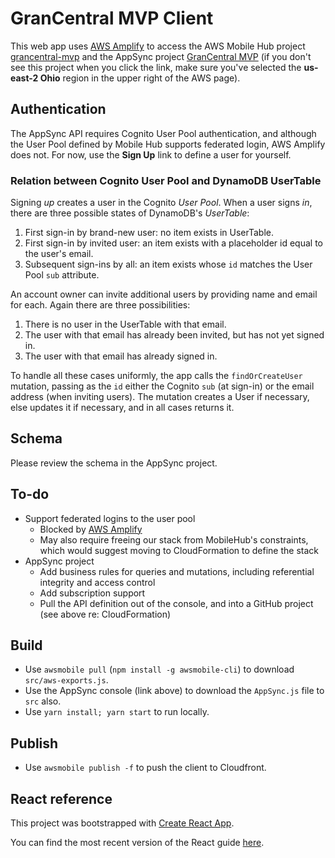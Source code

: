 # GranCentral MVP Client

This web app uses [AWS Amplify](https://github.com/aws/aws-amplify) to access
the AWS Mobile Hub project [grancentral-mvp](https://console.aws.amazon.com/mobilehub/home?region=us-east-2#/4eb8b899-bc2c-44b5-b8b7-f925fd26e269/build) and
the AppSync project [GranCentral MVP](https://us-east-2.console.aws.amazon.com/appsync/home?region=us-east-2#/z6ilk6cmyrbinh4sbax7acdqjq/v1/home)
(if you don't see this project when you click the link,
make sure you've selected the **us-east-2 Ohio** region in the upper right of the AWS page).

## Authentication

The AppSync API requires Cognito User Pool authentication,
and although the User Pool defined by Mobile Hub supports federated login,
AWS Amplify does not.
For now, use the **Sign Up** link to define a user for yourself.

### Relation between Cognito User Pool and DynamoDB UserTable

Signing *up* creates a user in the Cognito *User Pool*.
When a user signs *in*,
there are three possible states of DynamoDB's *UserTable*:
1. First sign-in by brand-new user: no item exists in UserTable.
1. First sign-in by invited user:
   an item exists with a placeholder id equal to the user's email.
1. Subsequent sign-ins by all:
   an item exists whose `id` matches the User Pool `sub` attribute.

An account owner can invite additional users by providing name and email for each.
Again there are three possibilities:
1. There is no user in the UserTable with that email.
1. The user with that email has already been invited,
but has not yet signed in.
1. The user with that email has already signed in.

To handle all these cases uniformly,
the app calls the `findOrCreateUser` mutation,
passing as the `id` either the Cognito `sub` (at sign-in)
or the email address (when inviting users).
The mutation creates a User if necessary,
else updates it if necessary,
and in all cases returns it.

## Schema

Please review the schema in the AppSync project.

## To-do
- Support federated logins to the user pool
  - Blocked by
    [AWS Amplify](https://github.com/aws/aws-amplify/issues/45)
  - May also require freeing our stack from MobileHub's constraints,
    which would suggest moving to CloudFormation to define the stack
- AppSync project
  - Add business rules for queries and mutations,
    including referential integrity and access control
  - Add subscription support
  - Pull the API definition out of the console, and into a GitHub project
    (see above re: CloudFormation)

## Build

- Use `awsmobile pull` (`npm install -g awsmobile-cli`) to download `src/aws-exports.js`.
- Use the AppSync console (link above) to download the `AppSync.js` file to `src` also.
- Use `yarn install; yarn start` to run locally.

## Publish

- Use `awsmobile publish -f` to push the client to Cloudfront.

## React reference

This project was bootstrapped with [Create React App](https://github.com/facebookincubator/create-react-app).

You can find the most recent version of the React guide [here](https://github.com/facebookincubator/create-react-app/blob/master/packages/react-scripts/template/README.md).
